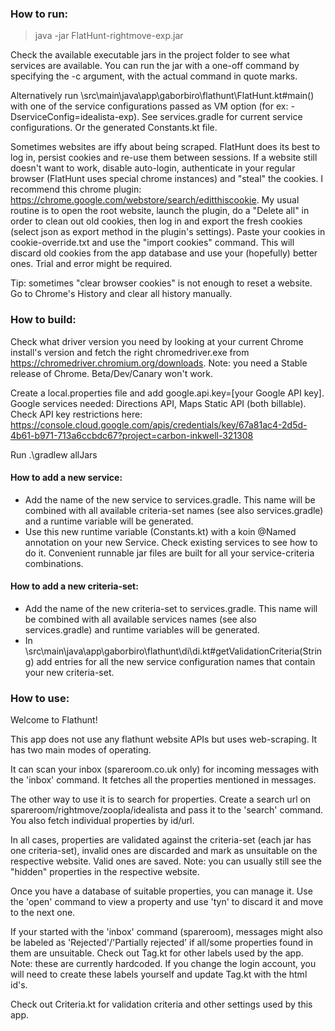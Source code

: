 ### How to run:

> java -jar FlatHunt-rightmove-exp.jar

Check the available executable jars in the project folder to see what services are available.
You can run the jar with a one-off command by specifying the -c argument, with the actual command in quote marks.

Alternatively run <projetc folder>\src\main\java\app\gaborbiro\flathunt\FlatHunt.kt#main() with one of the service configurations passed as VM option (for ex: -DserviceConfig=idealista-exp). See services.gradle for current service configurations. Or the generated Constants.kt file.

Sometimes websites are iffy about being scraped. FlatHunt does its best to log in, persist cookies and re-use them between sessions. If a website still doesn't want to work, disable auto-login, authenticate in your regular browser (FlatHunt uses special chrome instances) and "steal" the cookies. I recommend this chrome plugin: https://chrome.google.com/webstore/search/editthiscookie. My usual routine is to open the root website, launch the plugin, do a "Delete all" in order to clean out old cookies, then log in and export the fresh cookies (select json as export method in the plugin's settings). Paste your cookies in cookie-override.txt and use the "import cookies" command. This will discard old cookies from the app database and use your (hopefully) better ones. Trial and error might be required.

Tip: sometimes "clear browser cookies" is not enough to reset a website. Go to Chrome's History and clear all history manually.

### How to build:

Check what driver version you need by looking at your current Chrome install's version and fetch the right chromedriver.exe from https://chromedriver.chromium.org/downloads.
Note: you need a Stable release of Chrome. Beta/Dev/Canary won't work.

Create a local.properties file and add google.api.key=[your Google API key]. 
Google services needed: Directions API, Maps Static API (both billable).
Check API key restrictions here: https://console.cloud.google.com/apis/credentials/key/67a81ac4-2d5d-4b61-b971-713a6ccbdc67?project=carbon-inkwell-321308

Run .\gradlew allJars

#### How to add a new service:
- Add the name of the new service to services.gradle. This name will be combined with all available criteria-set names (see also services.gradle) and a runtime variable will be generated.
- Use this new runtime variable (Constants.kt) with a koin @Named annotation on your new Service. Check existing services to see how to do it. Convenient runnable jar files are built for all your service-criteria combinations.

#### How to add a new criteria-set:
- Add the name of the new criteria-set to services.gradle. This name will be combined with all available services names (see also services.gradle) and runtime variables will be generated.
- In <project folder>\src\main\java\app\gaborbiro\flathunt\di\di.kt#getValidationCriteria(String) add entries for all the new service configuration names that contain your new criteria-set.

### How to use:

Welcome to Flathunt!

This app does not use any flathunt website APIs but uses web-scraping.
It has two main modes of operating. 

It can scan your inbox (spareroom.co.uk only) for incoming messages with the 'inbox' command. 
It fetches all the properties mentioned in messages.

The other way to use it is to search for properties. Create a search url on spareroom/rightmove/zoopla/idealista and pass it to the 'search' command. You also fetch individual properties by id/url.

In all cases, properties are validated against the criteria-set (each jar has one criteria-set), invalid ones are discarded and mark as unsuitable on the respective website. Valid ones are saved.
Note: you can usually still see the "hidden" properties in the respective website.
 
Once you have a database of suitable properties, you can manage it. Use the 'open' command to view a property and use 'tyn' to discard it and move to the next one.

If your started with the 'inbox' command (spareroom), messages might also be labeled as 'Rejected'/'Partially rejected' 
if all/some properties found in them are unsuitable. Check out Tag.kt for other labels used by the app. 
Note: these are currently hardcoded. If you change the login account, you will need to create these labels yourself and update
Tag.kt with the html id's.

Check out Criteria.kt for validation criteria and other settings used by this app.
